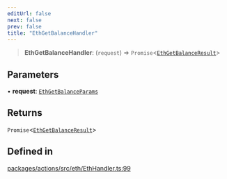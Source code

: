 ```yaml
---
editUrl: false
next: false
prev: false
title: "EthGetBalanceHandler"
---
```


> **EthGetBalanceHandler**: (`request`) => `Promise`\<[`EthGetBalanceResult`](/reference/tevm/actions/type-aliases/ethgetbalanceresult/)\>

## Parameters

• **request**: [`EthGetBalanceParams`](/reference/tevm/actions/type-aliases/ethgetbalanceparams/)

## Returns

`Promise`\<[`EthGetBalanceResult`](/reference/tevm/actions/type-aliases/ethgetbalanceresult/)\>

## Defined in

[packages/actions/src/eth/EthHandler.ts:99](https://github.com/evmts/tevm-monorepo/blob/main/packages/actions/src/eth/EthHandler.ts#L99)
